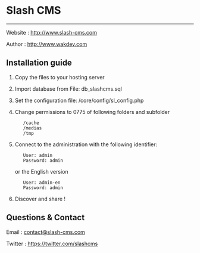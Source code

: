 Slash CMS
================================================
------------------
Website : http://www.slash-cms.com

Author : http://www.wakdev.com

Installation guide
------------------

1. Copy the files to your hosting server

2. Import database from File: db_slashcms.sql

3. Set the configuration file: /core/config/sl_config.php

4. Change permissions to 0775 of following folders and subfolder
         
          /cache
          /medias
          /tmp

5. Connect to the administration with the following identifier:

          User: admin
          Password: admin

    or the English version

          User: admin-en
          Password: admin

6. Discover and share !

Questions & Contact 
-------------------
Email : contact@slash-cms.com

Twitter : https://twitter.com/slashcms
